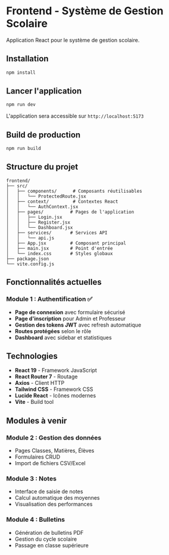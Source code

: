 # Frontend - Système de Gestion Scolaire

Application React pour le système de gestion scolaire.

## Installation

```bash
npm install
```

## Lancer l'application

```bash
npm run dev
```

L'application sera accessible sur `http://localhost:5173`

## Build de production

```bash
npm run build
```

## Structure du projet

```
frontend/
├── src/
│   ├── components/      # Composants réutilisables
│   │   └── ProtectedRoute.jsx
│   ├── context/         # Contextes React
│   │   └── AuthContext.jsx
│   ├── pages/          # Pages de l'application
│   │   ├── Login.jsx
│   │   ├── Register.jsx
│   │   └── Dashboard.jsx
│   ├── services/       # Services API
│   │   └── api.js
│   ├── App.jsx         # Composant principal
│   ├── main.jsx        # Point d'entrée
│   └── index.css       # Styles globaux
├── package.json
└── vite.config.js
```

## Fonctionnalités actuelles

### Module 1 : Authentification ✅
- **Page de connexion** avec formulaire sécurisé
- **Page d'inscription** pour Admin et Professeur
- **Gestion des tokens JWT** avec refresh automatique
- **Routes protégées** selon le rôle
- **Dashboard** avec sidebar et statistiques

## Technologies

- **React 19** - Framework JavaScript
- **React Router 7** - Routage
- **Axios** - Client HTTP
- **Tailwind CSS** - Framework CSS
- **Lucide React** - Icônes modernes
- **Vite** - Build tool

## Modules à venir

### Module 2 : Gestion des données
- Pages Classes, Matières, Élèves
- Formulaires CRUD
- Import de fichiers CSV/Excel

### Module 3 : Notes
- Interface de saisie de notes
- Calcul automatique des moyennes
- Visualisation des performances

### Module 4 : Bulletins
- Génération de bulletins PDF
- Gestion du cycle scolaire
- Passage en classe supérieure
